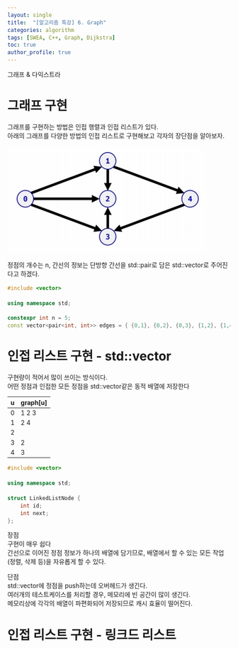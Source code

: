```yaml
---
layout: single
title:  "[알고리즘 특강] 6. Graph"
categories: algorithm
tags: [SWEA, C++, Graph, Dijkstra]
toc: true
author_profile: true
---
```



그래프 & 다익스트라  

# 그래프 구현  

그래프를 구현하는 방법은 인접 행렬과 인접 리스트가 있다.  
아래의 그래프를 다양한 방법의 인접 리스트로 구현해보고 각자의 장단점을 알아보자.

![그래프_1](/assets/images/2024-09-20-6_Graph/그래프_1.png)

정점의 개수는 n, 간선의 정보는 단방향 간선을 std::pair로 담은 std::vector로 주어진다고 하겠다.  

```c++
#include <vector>

using namespace std;

constexpr int n = 5;
const vector<pair<int, int>> edges = { {0,1}, {0,2}, {0,3}, {1,2}, {1,4}, {3,2}, {4,3} }
```

# 인접 리스트 구현 -  std::vector  

구현량이 적어서 많이 쓰이는 방식이다.  
어떤 정점과 인접한 모든 정점을 std::vector같은 동적 배열에 저장한다  

| u    | graph[u] |
| ---- | -------- |
| 0    | 1  2  3  |
| 1    | 2  4     |
| 2    |          |
| 3    | 2        |
| 4    | 3        |

```c++
#include <vector>

using namespace std;

struct LinkedListNode {
    int id;
    int next;
};
```

장점  
구현이 매우 쉽다  
간선으로 이어진 정점 정보가 하나의 배열에 담기므로, 배열에서 할 수 있는 모든 작업 (정렬, 삭제 등)을 자유롭게 할 수 있다.  

단점  
std::vector에 정점을 push하는데 오버헤드가 생긴다.  
여러개의 테스트케이스를 처리할 경우, 메모리에 빈 공간이 많이 생긴다.  
메모리상에 각각의 배열이 파편화되어 저장되므로 캐시 효율이 떨어진다.  

# 인접 리스트 구현 - 링크드 리스트





